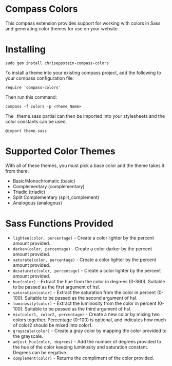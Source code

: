 Compass Colors
==============

This compass extension provides support for working with colors in Sass and generating color themes for use on your website.

Installing
==========

    sudo gem install chriseppstein-compass-colors


To install a theme into your existing compass project, add the following to your compass configuration file:

    require 'compass-colors'

Then run this command:

    compass -f colors -p <Theme Name>

The _theme.sass partial can then be imported into your stylesheets and the color constants can be used.

    @import theme.sass    
    
Supported Color Themes
======================

With all of these themes, you must pick a base color and the theme takes it from there:

* Basic/Monochromatic (basic)
* Complementary (complementary)
* Triadic (triadic)
* Split Complementary (split_complement)
* Analogous (analogous)

Sass Functions Provided
=======================

* `lighten(color, percentage)` - Create a color lighter by the percent amount provided.
* `darken(color, percentage)`  - Create a color darker by the percent amount provided.
* `saturate(color, percentage)` - Create a color lighter by the percent amount provided.
* `desaturate(color, percentage)` - Create a color lighter by the percent amount provided.
* `hue(color)` - Extract the hue from the color in degrees (0-360). Suitable to be passed as the first argument of hsl.
* `saturation(color)` - Extract the saturation from the color in percent (0-100). Suitable to be passed as the second argument of hsl.
* `luminosity(color)` - Extract the luminosity from the color in percent (0-100). Suitable to be passed as the third argument of hsl.
* `mix(color1, color2, percentage)` - Create a new color by mixing two colors together. Percentage (0-100) is optional, and indicates how
  much of color2 should be mixed into color1.
* `grayscale(color)` - Create a gray color by mapping the color provided to the grayscale.
* `adjust_hue(color, degrees)` - Add the number of degrees provided to the hue of the color keeping luminosity and saturation constant.
  Degrees can be negative.
* `complement(color)` - Returns the compliment of the color provided.
